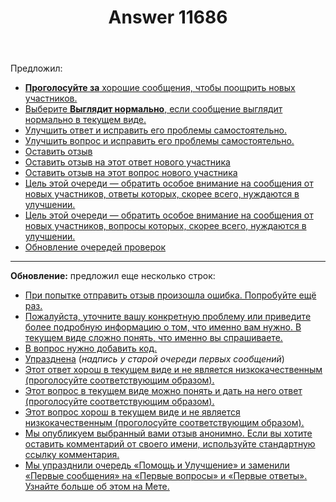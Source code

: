 ﻿---
title: "Answer 11686"
se.owner.user_id: 240512
se.owner.display_name: "MSDN.WhiteKnight"
se.owner.link: "https://ru.meta.stackoverflow.com/users/240512/msdn-whiteknight"
se.answer_id: 11686
se.question_id: 11683
se.post_type: answer
se.is_accepted: False
---
<p>Предложил:</p>
<ul>
<li><a href="https://ru.traducir.win/strings/16695" rel="nofollow noreferrer"><strong>Проголосуйте за</strong> хорошие сообщения, чтобы поощрить новых участников.</a></li>
<li><a href="https://ru.traducir.win/strings/16724" rel="nofollow noreferrer">Выберите <strong>Выглядит нормально</strong>, если сообщение выглядит нормально в текущем виде.</a></li>
<li><a href="https://ru.traducir.win/strings/16712" rel="nofollow noreferrer">Улучшить ответ и исправить его проблемы самостоятельно.</a></li>
<li><a href="https://ru.traducir.win/strings/16718" rel="nofollow noreferrer">Улучшить вопрос и исправить его проблемы самостоятельно.</a></li>
<li><a href="https://ru.traducir.win/strings/16721" rel="nofollow noreferrer">Оставить отзыв</a></li>
<li><a href="https://ru.traducir.win/strings/16719" rel="nofollow noreferrer">Оставить отзыв на этот ответ нового участника</a></li>
<li><a href="https://ru.traducir.win/strings/16711" rel="nofollow noreferrer">Оставить отзыв на этот вопрос нового участника</a></li>
<li><a href="https://ru.traducir.win/strings/16713" rel="nofollow noreferrer">Цель этой очереди — обратить особое внимание на сообщения от новых участников, ответы которых, скорее всего, нуждаются в улучшении.</a></li>
<li><a href="https://ru.traducir.win/strings/16716" rel="nofollow noreferrer">Цель этой очереди — обратить особое внимание на сообщения от новых участников, вопросы которых, скорее всего, нуждаются в улучшении.</a></li>
<li><a href="https://ru.traducir.win/strings/16737" rel="nofollow noreferrer">Обновление очередей проверок</a></li>
</ul>
<hr />
<p><strong>Обновление:</strong> предложил еще несколько строк:</p>
<ul>
<li><a href="https://ru.traducir.win/strings/16698" rel="nofollow noreferrer">При попытке отправить отзыв произошла ошибка. Попробуйте ещё раз.</a></li>
<li><a href="https://ru.traducir.win/strings/16720" rel="nofollow noreferrer">Пожалуйста, уточните вашу конкретную проблему или приведите более подробную информацию о том, что именно вам нужно. В текущем виде сложно понять, что именно вы спрашиваете.
</a></li>
<li><a href="https://ru.traducir.win/strings/16709" rel="nofollow noreferrer">В вопрос нужно добавить код.</a></li>
<li><a href="https://ru.traducir.win/strings/16648" rel="nofollow noreferrer">Упразднена</a> (<em>надпись у старой очереди первых сообщений</em>)</li>
<li><a href="https://ru.traducir.win/strings/16707" rel="nofollow noreferrer">Этот ответ хорош в текущем виде и не является низкокачественным (проголосуйте соответствующим образом).</a></li>
<li><a href="https://ru.traducir.win/strings/16697" rel="nofollow noreferrer">Этот вопрос в текущем виде можно понять и дать на него ответ (проголосуйте соответствующим образом).</a></li>
<li><a href="https://ru.traducir.win/strings/16708" rel="nofollow noreferrer">Этот вопрос хорош в текущем виде и не является низкокачественным (проголосуйте соответствующим образом).</a></li>
<li><a href="https://ru.traducir.win/strings/16714" rel="nofollow noreferrer">Мы опубликуем выбранный вами отзыв анонимно. Если вы хотите оставить комментарий от своего имени, используйте стандартную ссылку комментария.
</a></li>
<li><a href="https://ru.traducir.win/strings/16736" rel="nofollow noreferrer">Мы упразднили очередь «Помощь и Улучшение» и заменили «Первые сообщения» на «Первые вопросы» и «Первые ответы». Узнайте больше об этом на Мете.</a></li>
</ul>
